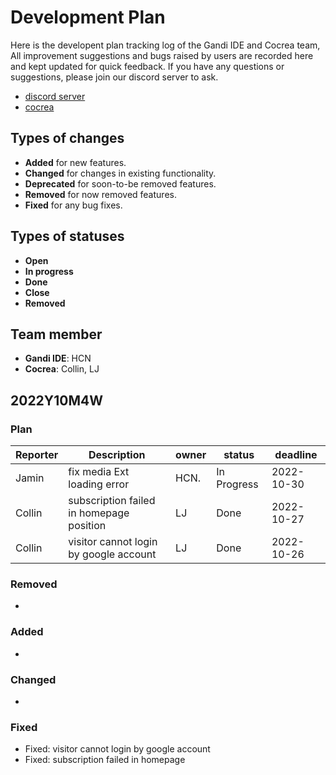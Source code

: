 # Development Plan

Here is the developent plan tracking log of the Gandi IDE and Cocrea team, All improvement suggestions and bugs raised by users are recorded here and kept updated for quick feedback. If you have any questions or suggestions, please join our discord server to ask.

- [discord server](https://discord.gg/QVUyFEQres)
- [cocrea](https://cocrea.world/)


## Types of changes

- **Added** for new features.
- **Changed** for changes in existing functionality.
- **Deprecated** for soon-to-be removed features.
- **Removed** for now removed features.
- **Fixed** for any bug fixes.

## Types of statuses

- **Open**
- **In progress**
- **Done**
- **Close**
- **Removed**

## Team member

- **Gandi IDE**: HCN
- **Cocrea**: Collin, LJ

## 2022Y10M4W
### Plan

| Reporter      | Description   | owner         | status        | deadline      |
| ------------- | ------------- | ------------- | ------------- | ------------- |
| Jamin  | fix media Ext loading error  | HCN.  | In Progress  |2022-10-30|
| Collin  | subscription failed in homepage position  | LJ  | Done  |2022-10-27|
| Collin  | visitor cannot login by google account  | LJ  | Done  |2022-10-26|

### Removed
- 

### Added
- 

### Changed
- 

### Fixed
- Fixed: visitor cannot login by google account 
- Fixed: subscription failed in homepage
